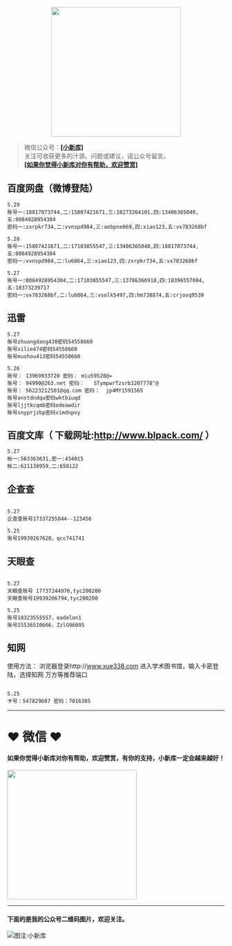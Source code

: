 <div align="center">
<a href="https://xiaoxinku.ys168.com">
<img width="300" src="https://s1.ax1x.com/2020/05/26/tiwdl8.gif"/>
</a>
</div>


>微信公众号：**<a href="#jump_1">[小新库]</a>**  
关注可收获更多的汁源。问题或建议，请公众号留言。  
**<a href="#jump_1">[如果你觉得小新库对你有帮助，欢迎赞赏]</a>**


## 百度网盘（微博登陆）

```
5.29
账号一:18817073744,二:15807421671,三:18273264101,四:13406365040,五:0084928954304
密码一:zxrpkr734,二:vvnspd984,三:aebpne069,四:xiao123,五:vx783268bf

5.28
账号一:15807421671,二:17103855547,三:13406365040,四:18817073744,五:0084928954304
密码一:vvnspd984,二:lu6864,三:xiao123,四:zxrpkr734,五:vx783268bf

5.27
账号一:0084928954304,二:17103855547,三:13786366918,四:18396557084,五:18373239717
密码一:vx783268bf,二:lu6864,三:vsolk5497,四:hm738874,五:crjovq9539

```

## 迅雷

```
5.27
账号zhuangdang430密码54558660
账号xilie474密码54558660
账号mushou413密码54558660

5.26
账号：	13969933720 密码：	miu59520@=
账号：	94990@263.net 密码：	STympwrTzsrb3207778^@
账号：	56223212501@qq.com 密码：	jp4MY1591565
账号anstdndqu密码wktbiuqd
账号ljjtkcqmb密码odeawdir
账号snyprjzbp密码vimdnpvy

```

## 百度文库（ 下载网址:http://www.blpack.com/ ）

```
5.27
帐一:563363631,密一:434015
帐二:621138959,二:658122

```

## 企查查

```

5.27
企查查账号17337255844--123456

5.25
账号19939267620，qcc741741

```

## 天眼查

```

5.27
天眼查账号 17737244976,tyc200200 
天眼查账号19939266794,tyc200200

5.25
账号18323555557，eadelon1
账号15536510666，ZzlG96095

```

## 知网
使用方法：
浏览器登录http://www.xue338.com
进入学术图书馆，输入卡密登陆，选择知网 万方等推荐端口

```

5.25
卡号：547829687 密码：7016385

```

***

# ❤ 微信 ❤ 

#### 如果你觉得小新库对你有帮助，欢迎赞赏，有你的支持，小新库一定会越来越好！
<div>
<a href="https://s1.ax1x.com/2020/05/26/tiVwse.png">
<img width="300" src="https://camo.githubusercontent.com/be06971baed9105260e0ed5c03746108c30b527f/68747470733a2f2f63646e2e6275796d6561636f666665652e636f6d2f627574746f6e732f64656661756c742d6f72616e67652e706e67"/>
</a>
</div>

<a id="jump_1"></a> 
***
#### 下面的是我的公众号二维码图片，欢迎关注。  
![图注:小新库](https://s1.ax1x.com/2020/05/15/Ysg6dH.jpg) 

